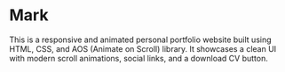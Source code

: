 # Mark
This is a responsive and animated personal portfolio website built using HTML, CSS, and AOS (Animate on Scroll) library. It showcases a clean UI with modern scroll animations, social links, and a download CV button.
